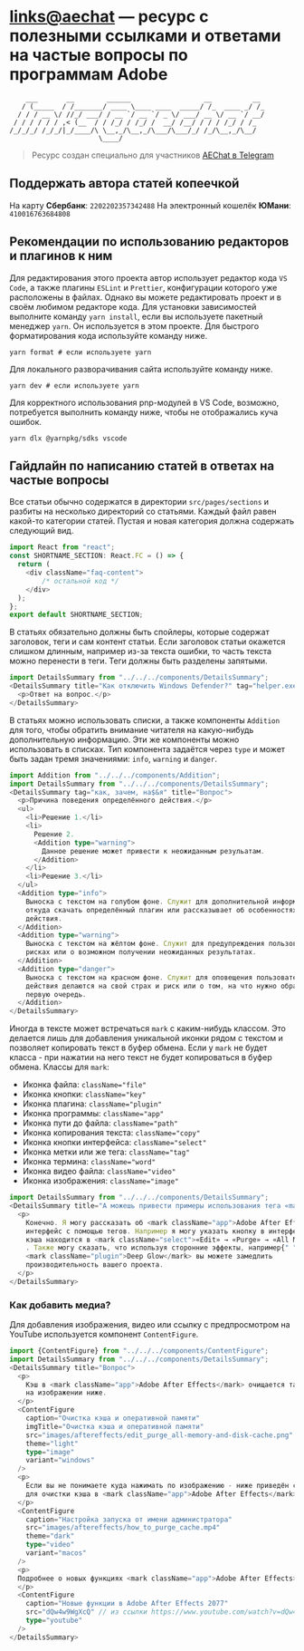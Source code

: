 # [links@aechat](https://aechat.ru) — ресурс с полезными ссылками и ответами на частые вопросы по программам Adobe

```plaintext
    ___       __        ______                  __          __
   / (_____  / /_______/ ____ \____ ____  _____/ /_  ____ _/ /_
  / / / __ \/ //_/ ___/ / __ `/ __ `/ _ \/ ___/ __ \/ __ `/ __/
 / / / / / / ,< (__  / / /_/ / /_/ /  __/ /__/ / / / /_/ / /_
/_/_/_/ /_/_/|_/____/\ \__,_/\__,_/\___/\___/_/ /_/\__,_/\__/
                      \____/
```

> Ресурс создан специально для участников [AEChat в Telegram](https://t.me/joinchat/F1DdXtG9LephYWUy)

## Поддержать автора статей копеечкой

На карту **Сбербанк**: `2202202357342488`
На электронный кошелёк **ЮМани**: `410016763684808`

## Рекомендации по использованию редакторов и плагинов к ним

Для редактирования этого проекта автор использует редактор кода `VS Code`, а также плагины `ESLint` и `Prettier`, конфигурации которого уже расположены в файлах. Однако вы можете редактировать проект и в своём любимом редакторе кода.
Для установки зависимостей выполните команду `yarn install`, если вы используете пакетный менеджер `yarn`. Он используется в этом проекте.
Для быстрого форматирования кода используйте команду ниже.

```shell
yarn format # если используете yarn
```

Для локального разворачивания сайта используйте команду ниже.

```shell
yarn dev # если используете yarn
```

Для корректного использования pnp-модулей в VS Code, возможно, потребуется выполнить команду ниже, чтобы не отображались куча ошибок.

```shell
yarn dlx @yarnpkg/sdks vscode
```

## Гайдлайн по написанию статей в ответах на частые вопросы

Все статьи обычно содержатся в директории `src/pages/sections` и разбиты на несколько директорий со статьями. Каждый файл равен какой-то категории статей.
Пустая и новая категория должна содержать следующий вид.

```typescript
import React from "react";
const SHORTNAME_SECTION: React.FC = () => {
  return (
    <div className="faq-content">
        /* остальной код */
    </div>
  );
};
export default SHORTNAME_SECTION;
```

В статьях обязательно должны быть спойлеры, которые содержат заголовок, теги и сам контент статьи. Если заголовок статьи окажется слишком длинным, например из-за текста ошибки, то часть текста можно перенести в теги. Теги должны быть разделены запятыми.

```typescript
import DetailsSummary from "../../../components/DetailsSummary";
<DetailsSummary title="Как отключить Windows Defender?" tag="helper.exe не найден, выключить дефендер, отрубить антивирус">
  <p>Ответ на вопрос.</p>
</DetailsSummary>
```

В статьях можно использовать списки, а также компоненты  `Addition` для того, чтобы обратить внимание читателя на какую-нибудь дополнительную информацию. Эти же компоненты можно использовать в списках. Тип компонента задаётся через `type` и может быть задан тремя значениями: `info`, `warning` и `danger`.

```typescript
import Addition from "../../../components/Addition";
import DetailsSummary from "../../../components/DetailsSummary";
<DetailsSummary tag="как, зачем, на$&я" title="Вопрос">
  <p>Причина поведения определённого действия.</p>
  <ul>
    <li>Решение 1.</li>
    <li>
      Решение 2.
      <Addition type="warning">
        Данное решение может привести к неожиданным резульатам.
      </Addition>
    </li>
    <li>Решение 3.</li>
  </ul>
  <Addition type="info">
    Выноска с текстом на голубом фоне. Служит для дополнительной информации, например
    откуда скачать определённый плагин или рассказывает об особенностях работы конкретного
    действия.
  </Addition>
  <Addition type="warning">
    Выноска с текстом на жёлтом фоне. Служит для предупреждения пользователей о возможных
    рисках или о возможном получении неожиданных результатах.
  </Addition>
  <Addition type="danger">
    Выноска с текстом на красном фоне. Служит для оповещения пользователей о том, что
    действия делаются на свой страх и риск или о том, на что нужно обратить внимание в
    первую очередь.
  </Addition>
</DetailsSummary>
```

Иногда в тексте может встречаться `mark` с каким-нибудь классом. Это делается лишь для добавления уникальной иконки рядом с текстом и позволяет копировать текст в буфер обмена. Если у `mark` не будет класса - при нажатии на него текст не будет копироваться в буфер обмена.
Классы для `mark`:

- Иконка файла: `className="file"`
- Иконка кнопки: `className="key"`
- Иконка плагина: `className="plugin"`
- Иконка программы: `className="app"`
- Иконка пути до файла: `className="path"`
- Иконка копирования текста: `className="copy"`
- Иконка кнопки интерфейса: `className="select"`
- Иконка метки или же тега: `className="tag"`
- Иконка термина: `className="word"`
- Иконка видео файла: `className="video"`
- Иконка изображения: `className="image"`

```typescript
import DetailsSummary from "../../../components/DetailsSummary";
<DetailsSummary title="А можешь привести примеры использования тега «mark»?">
  <p>
    Конечно. Я могу рассказать об <mark className="app">Adobe After Effects</mark>, указывая на
    интерфейс с помощью тегов. Например я могу указать кнопку в интерфейсе: очистка
    кэша находится в <mark className="select">«Edit» → «Purge» → «All Memory and Cache»</mark>
    . Также могу сказать, что используя сторонние эффекты, например{" "}
    <mark className="plugin">Deep Glow</mark> вы можете замедлить
    производительность вашего проекта.
  </p>
</DetailsSummary>
```

### Как добавить медиа?

Для добавления изображения, видео или ссылку с предпросмотром на YouTube используется компонент `ContentFigure`.

```typescript
import {ContentFigure} from "../../../components/ContentFigure";
import DetailsSummary from "../../../components/DetailsSummary";
<DetailsSummary title="Вопрос">
  <p>
    Кэш в <mark className="app">Adobe After Effects</mark> очищается таким образом, как показано
    на изображении ниже.
  </p>
  <ContentFigure
    caption="Очистка кэша и оперативной памяти"
    imgTitle="Очистка кэша и оперативной памяти"
    src="images/aftereffects/edit_purge_all-memory-and-disk-cache.png"
    theme="light"
    type="image"
    variant="windows"
  />
  <p>
    Если вы не понимаете куда нажимать по изображению - ниже приведён скринкаст действий
    для очистки кэша в <mark className="app">Adobe After Effects</mark>.
  </p>
  <ContentFigure
    caption="Настройка запуска от имени администратора"
    src="images/aftereffects/how_to_purge_cache.mp4"
    theme="dark"
    type="video"
    variant="macos"
  />
  <p>
  Подробнее о новых функциях <mark className="app">Adobe After Effects> вы можете посмотреть в официальном канале <mark className="company">Adobe</mark> на <mark className="app">YouTube</mark>
  </p>
  <ContentFigure
    caption="Новые функции в Adobe After Effects 2077"
    src="dQw4w9WgXcQ" // из ссылки https://www.youtube.com/watch?v=dQw4w9WgXcQ нам нужно взять значение после знака "равно"
    type="youtube"
  />
</DetailsSummary>
```
